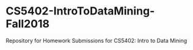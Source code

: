 # CS5402-IntroToDataMining-Fall2018
Repository for Homework Submissions for CS5402: Intro to Data Mining
